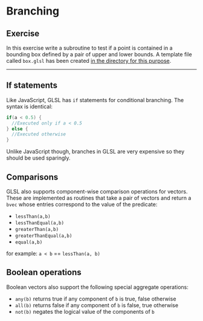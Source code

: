 # Branching

## Exercise

In this exercise write a subroutine to test if a point is contained in a bounding box defined by a pair of upper and lower bounds. A template file called `box.glsl` has been created <a href="/open/intro-4" target="_blank">in the directory for this purpose</a>.

***

## If statements

Like JavaScript, GLSL has `if` statements for conditional branching. The syntax is identical:

```glsl
if(a < 0.5) {
  //Executed only if a < 0.5
} else {
  //Executed otherwise
}
```

Unlike JavaScript though, branches in GLSL are very expensive so they should be used sparingly.

## Comparisons

GLSL also supports component-wise comparison operations for vectors.  These are implemented as routines that take a pair of vectors and return a `bvec` whose entries correspond to the value of the predicate:

* `lessThan(a,b)`
* `lessThanEqual(a,b)`
* `greaterThan(a,b)`
* `greaterThanEqual(a,b)`
* `equal(a,b)`

for example: `a < b` == `lessThan(a, b)`

## Boolean operations

Boolean vectors also support the following special aggregate operations:

* `any(b)` returns true if any component of `b` is true, false otherwise
* `all(b)` returns false if any component of `b` is false, true otherwise
* `not(b)` negates the logical value of the components of `b`
